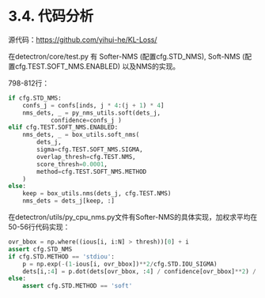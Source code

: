 # 3.4. 代码分析

源代码：<https://github.com/yihui-he/KL-Loss/>

在detectron/core/test.py 有 Softer-NMS (配置cfg.STD_NMS), Soft-NMS (配置cfg.TEST.SOFT_NMS.ENABLED) 以及NMS的实现。

798-812行：

```python
if cfg.STD_NMS:
    confs_j = confs[inds, j * 4:(j + 1) * 4]
    nms_dets, _ = py_nms_utils.soft(dets_j,
            confidence=confs_j )
elif cfg.TEST.SOFT_NMS.ENABLED:
    nms_dets, _ = box_utils.soft_nms(
        dets_j,
        sigma=cfg.TEST.SOFT_NMS.SIGMA,
        overlap_thresh=cfg.TEST.NMS,
        score_thresh=0.0001,
        method=cfg.TEST.SOFT_NMS.METHOD
    )
else:
    keep = box_utils.nms(dets_j, cfg.TEST.NMS)
    nms_dets = dets_j[keep, :]
```

在detectron/utils/py_cpu_nms.py文件有Softer-NMS的具体实现，加权求平均在50-56行代码实现：

```python
ovr_bbox = np.where((ious[i, i:N] > thresh))[0] + i
assert cfg.STD_NMS
if cfg.STD.METHOD == 'stdiou':
    p = np.exp(-(1-ious[i, ovr_bbox])**2/cfg.STD.IOU_SIGMA)
    dets[i,:4] = p.dot(dets[ovr_bbox, :4] / confidence[ovr_bbox]**2) / p.dot(1./confidence[ovr_bbox]**2)
else:
    assert cfg.STD.METHOD == 'soft'
```
